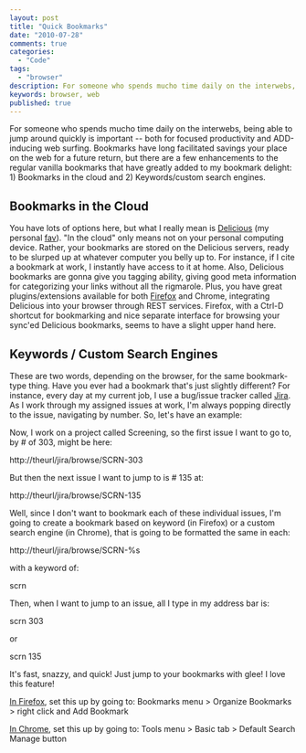 ```yaml
---
layout: post
title: "Quick Bookmarks"
date: "2010-07-28"
comments: true
categories:
  - "Code"
tags:
  - "browser"
description: For someone who spends mucho time daily on the interwebs, being able to jump around quickly is important -- both for focused productivity and ADD-inducing w
keywords: browser, web
published: true
---
```


For someone who spends mucho time daily on the interwebs, being able to jump around quickly is important -- both for focused productivity and ADD-inducing web surfing.  Bookmarks have long facilitated savings your place on the web for a future return, but there are a few enhancements to the regular vanilla bookmarks that have greatly added to my bookmark delight: 1) Bookmarks in the cloud and 2) Keywords/custom search engines.

<!--more-->

Bookmarks in the Cloud
----------------------

You have lots of options here, but what I really mean is [Delicious](http://delicious.com) (my personal [fav](http://delicious.com/jtsnake/)).  "In the cloud" only means not on your personal computing device.  Rather, your bookmarks are stored on the Delicious servers, ready to be slurped up at whatever computer you belly up to.  For instance, if I cite a bookmark at work, I instantly have access to it at home.  Also, Delicious bookmarks are gonna give you tagging ability, giving good meta information for categorizing your links without all the rigmarole.  Plus, you have great plugins/extensions available for both [Firefox](https://addons.mozilla.org/en-US/firefox/addon/3615/) and Chrome, integrating Delicious into your browser through REST services.  Firefox, with a Ctrl-D shortcut for bookmarking and nice separate interface for browsing your sync'ed Delicious bookmarks, seems to have a slight upper hand here.

Keywords / Custom Search Engines
--------------------------------

These are two words, depending on the browser, for the same bookmark-type thing.  Have you ever had a bookmark that's just slightly different?  For instance, every day at my current job, I use a bug/issue tracker called [Jira](http://www.atlassian.com/software/jira/).  As I work through my assigned issues at work, I'm always popping directly to the issue, navigating by number.  So, let's have an example:

Now, I work on a project called Screening, so the first issue I want to go to, by # of 303, might be here:

http://theurl/jira/browse/SCRN-303

But then the next issue I want to jump to is # 135 at:

http://theurl/jira/browse/SCRN-135

Well, since I don't want to bookmark each of these individual issues, I'm going to create a bookmark based on keyword (in Firefox) or a custom search engine (in Chrome), that is going to be formatted the same in each:

http://theurl/jira/browse/SCRN-%s  

with a keyword of:

scrn

Then, when I want to jump to an issue, all I type in my address bar is:

scrn 303

or 

scrn 135

It's fast, snazzy, and quick!  Just jump to your bookmarks with glee!  I love this feature!

[In Firefox](http://www.mozilla.org/docs/end-user/keywords.html), set this up by going to: Bookmarks menu > Organize Bookmarks > right click and Add Bookmark

[In Chrome](http://www.google.com/support/chrome/bin/answer.py?answer=95653), set this up by going to:  Tools menu > Basic tab > Default Search Manage button


  
